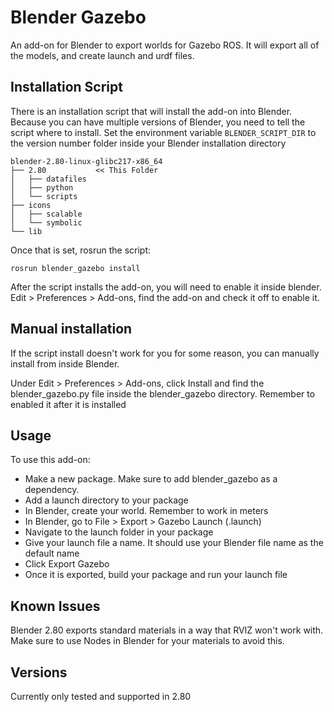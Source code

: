 # Blender Gazebo
An add-on for Blender to export worlds for Gazebo ROS.  It will export all of the models, and create launch and urdf files.

## Installation Script
There is an installation script that will install the add-on into Blender. Because you can have multiple versions of Blender, you need to tell the script where to install.  Set the environment variable ``BLENDER_SCRIPT_DIR`` to the version number folder inside your Blender installation directory

```
blender-2.80-linux-glibc217-x86_64
├── 2.80           << This Folder
│   ├── datafiles
│   ├── python
│   └── scripts
├── icons
│   ├── scalable
│   └── symbolic
└── lib
```

Once that is set, rosrun the script:

```rosrun blender_gazebo install```

After the script installs the add-on, you will need to enable it inside blender.  Edit > Preferences > Add-ons, find the add-on and check it off to enable it.

## Manual installation
If the script install doesn't work for you for some reason, you can manually install from inside Blender.

Under Edit > Preferences > Add-ons, click Install and find the blender_gazebo.py file inside the blender_gazebo directory.  Remember to enabled it after it is installed

## Usage
To use this add-on:
* Make a new package.  Make sure to add blender_gazebo as a dependency.
* Add a launch directory to your package
* In Blender, create your world.  Remember to work in meters
* In Blender, go to File > Export > Gazebo Launch (.launch)
* Navigate to the launch folder in your package
* Give your launch file a name.  It should use your Blender file name as the default name
* Click Export Gazebo
* Once it is exported, build your package and run your launch file

## Known Issues
Blender 2.80 exports standard materials in a way that RVIZ won't work with.  Make sure to use Nodes in Blender for your materials to avoid this.

## Versions
Currently only tested and supported in 2.80
